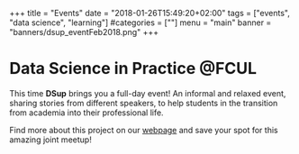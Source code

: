 +++
title = "Events"
date = "2018-01-26T15:49:20+02:00"
tags = ["events", "data science", "learning"]
#categories = [""]
menu = "main"
banner = "banners/dsup_eventFeb2018.png"
+++

<h1>Data Science in Practice @FCUL</h1>

This time **DSup** brings you a full-day event! An informal and relaxed event, sharing stories from different speakers, to help students in the transition from academia into their professional life. 

Find more about this project on our [webpage](http://www.dsup.org/FCUL_2018/) and save your spot for this amazing joint meetup! 

